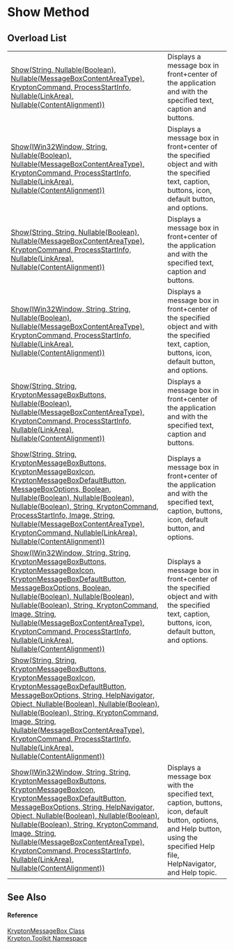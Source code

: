 # Show Method


## Overload List
<table>
<tr>
<td><a href="d0374435-b2d9-bd6e-0c2e-28052af6f082.md">Show(String, Nullable(Boolean), Nullable(MessageBoxContentAreaType), KryptonCommand, ProcessStartInfo, Nullable(LinkArea), Nullable(ContentAlignment))</a></td>
<td>Displays a message box in front+center of the application and with the specified text, caption and buttons.</td></tr>
<tr>
<td><a href="1334de8f-c7ad-f041-556b-c498a4f56cdf.md">Show(IWin32Window, String, Nullable(Boolean), Nullable(MessageBoxContentAreaType), KryptonCommand, ProcessStartInfo, Nullable(LinkArea), Nullable(ContentAlignment))</a></td>
<td>Displays a message box in front+center of the specified object and with the specified text, caption, buttons, icon, default button, and options.</td></tr>
<tr>
<td><a href="bac7e30b-7f61-3137-d5db-ba513c9f2d49.md">Show(String, String, Nullable(Boolean), Nullable(MessageBoxContentAreaType), KryptonCommand, ProcessStartInfo, Nullable(LinkArea), Nullable(ContentAlignment))</a></td>
<td>Displays a message box in front+center of the application and with the specified text, caption and buttons.</td></tr>
<tr>
<td><a href="aaa7d7b2-9c78-4ae5-8178-f1f1cefdc257.md">Show(IWin32Window, String, String, Nullable(Boolean), Nullable(MessageBoxContentAreaType), KryptonCommand, ProcessStartInfo, Nullable(LinkArea), Nullable(ContentAlignment))</a></td>
<td>Displays a message box in front+center of the specified object and with the specified text, caption, buttons, icon, default button, and options.</td></tr>
<tr>
<td><a href="74ab92c7-0934-05f6-1da0-ca7b95891b9c.md">Show(String, String, KryptonMessageBoxButtons, Nullable(Boolean), Nullable(MessageBoxContentAreaType), KryptonCommand, ProcessStartInfo, Nullable(LinkArea), Nullable(ContentAlignment))</a></td>
<td>Displays a message box in front+center of the application and with the specified text, caption and buttons.</td></tr>
<tr>
<td><a href="286f0e23-d586-a83e-9467-3ab1d4e0c532.md">Show(String, String, KryptonMessageBoxButtons, KryptonMessageBoxIcon, KryptonMessageBoxDefaultButton, MessageBoxOptions, Boolean, Nullable(Boolean), Nullable(Boolean), Nullable(Boolean), String, KryptonCommand, ProcessStartInfo, Image, String, Nullable(MessageBoxContentAreaType), KryptonCommand, Nullable(LinkArea), Nullable(ContentAlignment))</a></td>
<td>Displays a message box in front+center of the application and with the specified text, caption, buttons, icon, default button, and options.</td></tr>
<tr>
<td><a href="28eb5161-cd0d-02cd-8666-8b561bef7907.md">Show(IWin32Window, String, String, KryptonMessageBoxButtons, KryptonMessageBoxIcon, KryptonMessageBoxDefaultButton, MessageBoxOptions, Boolean, Nullable(Boolean), Nullable(Boolean), Nullable(Boolean), String, KryptonCommand, Image, String, Nullable(MessageBoxContentAreaType), KryptonCommand, ProcessStartInfo, Nullable(LinkArea), Nullable(ContentAlignment))</a></td>
<td>Displays a message box in front+center of the specified object and with the specified text, caption, buttons, icon, default button, and options.</td></tr>
<tr>
<td><a href="e2f733ba-603a-5c70-e9af-7be2968bb287.md">Show(String, String, KryptonMessageBoxButtons, KryptonMessageBoxIcon, KryptonMessageBoxDefaultButton, MessageBoxOptions, String, HelpNavigator, Object, Nullable(Boolean), Nullable(Boolean), Nullable(Boolean), String, KryptonCommand, Image, String, Nullable(MessageBoxContentAreaType), KryptonCommand, ProcessStartInfo, Nullable(LinkArea), Nullable(ContentAlignment))</a></td>
<td> </td></tr>
<tr>
<td><a href="7c98e1ef-f882-554d-a567-d062e1ec86f6.md">Show(IWin32Window, String, String, KryptonMessageBoxButtons, KryptonMessageBoxIcon, KryptonMessageBoxDefaultButton, MessageBoxOptions, String, HelpNavigator, Object, Nullable(Boolean), Nullable(Boolean), Nullable(Boolean), String, KryptonCommand, Image, String, Nullable(MessageBoxContentAreaType), KryptonCommand, ProcessStartInfo, Nullable(LinkArea), Nullable(ContentAlignment))</a></td>
<td>Displays a message box with the specified text, caption, buttons, icon, default button, options, and Help button, using the specified Help file, HelpNavigator, and Help topic.</td></tr>
</table>

## See Also


#### Reference
<a href="91445eb1-464a-49a5-e559-d80646463d44.md">KryptonMessageBox Class</a>  
<a href="79d2eac2-21f4-54ff-7552-b20c33c30600.md">Krypton.Toolkit Namespace</a>  

